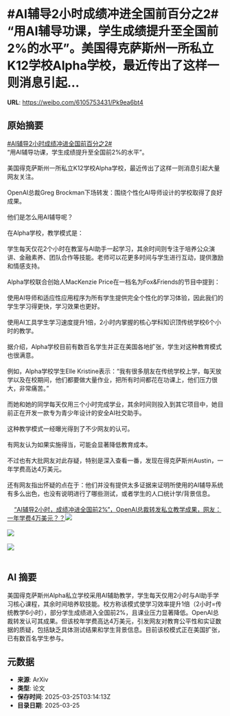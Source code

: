 # #AI辅导2小时成绩冲进全国前百分之2# “用AI辅导功课，学生成绩提升至全国前2%的水平”。美国得克萨斯州一所私立K12学校Alpha学校，最近传出了这样一则消息引起...

**URL**: https://weibo.com/6105753431/Pk9ea6bt4

## 原始摘要

<a href="https://m.weibo.cn/search?containerid=231522type%3D1%26t%3D10%26q%3D%23AI%E8%BE%85%E5%AF%BC2%E5%B0%8F%E6%97%B6%E6%88%90%E7%BB%A9%E5%86%B2%E8%BF%9B%E5%85%A8%E5%9B%BD%E5%89%8D%E7%99%BE%E5%88%86%E4%B9%8B2%23&amp;extparam=%23AI%E8%BE%85%E5%AF%BC2%E5%B0%8F%E6%97%B6%E6%88%90%E7%BB%A9%E5%86%B2%E8%BF%9B%E5%85%A8%E5%9B%BD%E5%89%8D%E7%99%BE%E5%88%86%E4%B9%8B2%23" data-hide=""><span class="surl-text">#AI辅导2小时成绩冲进全国前百分之2#</span></a>  <br>“用AI辅导功课，学生成绩提升至全国前2%的水平”。<br><br>美国得克萨斯州一所私立K12学校Alpha学校，最近传出了这样一则消息引起大量网友关注。<br><br>OpenAI总裁Greg Brockman下场转发：围绕个性化AI导师设计的学校取得了良好成果。<br><br>他们是怎么用AI辅导呢？<br><br>在Alpha学校，教学模式是：<br><br>学生每天仅花2个小时在教室与AI助手一起学习，其余时间则专注于培养公众演讲、金融素养、团队合作等技能。老师可以花更多时间与学生进行互动，提供激励和情感支持。<br><br>Alpha学校联合创始人MacKenzie Price在一档名为Fox&amp;Friends的节目中提到：<br><br>使用AI导师和适应性应用程序为所有学生提供完全个性化的学习体验，因此我们的学生学习得更快，学习效果也更好。<br><br>使用AI工具学生学习速度提升1倍，2小时内掌握的核心学科知识顶传统学校6个小时的教学。<br><br>据介绍，Alpha学校目前有数百名学生并正在美国各地扩张，学生对这种教育模式也很满意。<br><br>例如，Alpha学校学生Elle Kristine表示：“我有很多朋友在传统学校上学，每天放学以及在校期间，他们都要做大量作业，把所有时间都花在功课上，他们压力很大，非常痛苦。”<br><br>而她和她的同学每天仅用三个小时完成学业，其余时间则投入到其它项目中，她目前正在开发一款专为青少年设计的安全AI社交助手。<br><br>这种教学模式一经曝光得到了不少网友的认可。<br><br>有网友认为如果实施得当，可能会显著降低教育成本。<br><br>不过也有大批网友对此存疑，特别是深入查看一番，发现在得克萨斯州Austin，一年学费高达4万美元。<br><br>还有网友指出怀疑的点在于：他们并没有提供太多证据来证明所使用的AI辅导系统有多么出色，也没有说明进行了哪些测试，或者学生的人口统计学/背景信息。<br><br><a href="https://weibo.cn/sinaurl?u=https%3A%2F%2Fmp.weixin.qq.com%2Fs%2FIGT7q59dW4PS8mzhayu_MQ" data-hide=""><span class="url-icon"><img style="width: 1rem;height: 1rem" src="https://h5.sinaimg.cn/upload/2015/09/25/3/timeline_card_small_web_default.png" referrerpolicy="no-referrer"></span><span class="surl-text">“AI辅导2小时，成绩冲进全国前2%”，OpenAI总裁转发私立教学成果，网友：一年学费4万美元？？</span></a><img style="" src="https://tvax3.sinaimg.cn/large/006Fd7o3ly1hzsz1y0o1aj30ok0i6dsh.jpg" referrerpolicy="no-referrer"><br><br><img style="" src="https://tvax3.sinaimg.cn/large/006Fd7o3ly1hzsz20jipuj30u00es45a.jpg" referrerpolicy="no-referrer"><br><br><img style="" src="https://tvax2.sinaimg.cn/large/006Fd7o3ly1hzsz24ypatj30oi0xa4ab.jpg" referrerpolicy="no-referrer"><br><br>

## AI 摘要

美国得克萨斯州Alpha私立学校采用AI辅助教学，学生每天仅用2小时与AI助手学习核心课程，其余时间培养软技能。校方称该模式使学习效率提升1倍（2小时=传统教学6小时），部分学生成绩进入全国前2%，且课业压力显著降低。OpenAI总裁转发认可其成果。但该校年学费高达4万美元，引发网友对教育公平性和实证数据的质疑，包括缺乏具体测试结果和学生背景信息。目前该校模式正在美国扩张，已有数百名学生参与。

## 元数据

- **来源**: ArXiv
- **类型**: 论文
- **保存时间**: 2025-03-25T03:14:13Z
- **目录日期**: 2025-03-25

